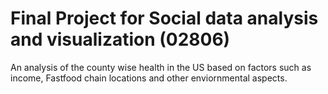 # Final Project for Social data analysis and visualization (02806) 

An analysis of the county wise health in the US based on factors such as income, Fastfood chain locations and other enviornmental aspects.

